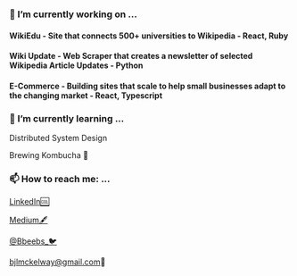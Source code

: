 
### 🔭 I’m currently working on ...

  #### WikiEdu - Site that connects 500+ universities to Wikipedia - React, Ruby

  #### Wiki Update - Web Scraper that creates a newsletter of selected Wikipedia Article Updates - Python

  #### E-Commerce - Building sites that scale to help small businesses adapt to the changing market - React, Typescript
### 🌱 I’m currently learning ...
  Distributed System Design
 
  Brewing Kombucha 🍶
### 📫 How to reach me: ...

  [LinkedIn🆒](https://www.linkedin.com/in/bailey-mckelway/)
  
  [Medium🖋](https://medium.com/@bjlmckelway)
  
  [@Bbeebs_🐦](https://twitter.com/Bbeebs_)
  
  bjlmckelway@gmail.com📧


